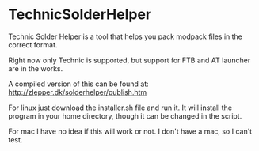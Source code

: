 TechnicSolderHelper
===================

Technic Solder Helper is a tool that helps you pack modpack files in the correct format.

Right now only Technic is supported, but support for FTB and AT launcher are in the works. 

A compiled version of this can be found at: http://zlepper.dk/solderhelper/publish.htm

For linux just download the installer.sh file and run it. It will install the program in your home directory, though it can be changed in the script. 

For mac I have no idea if this will work or not. I don't have a mac, so I can't test. 
